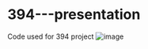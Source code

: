 # 394---presentation
Code used for 394 project
![image](https://github.com/user-attachments/assets/2ba5c844-6392-42e1-812e-0c99c153dff6)
